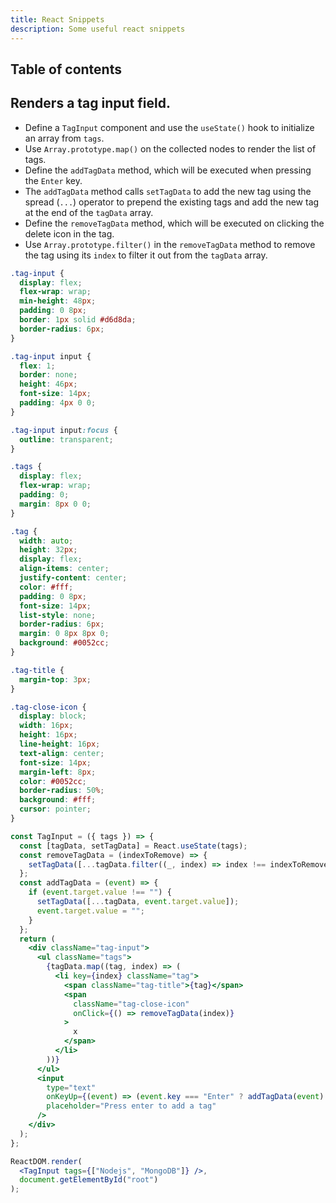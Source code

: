 ```yaml
---
title: React Snippets
description: Some useful react snippets
---
```


## Table of contents

## Renders a tag input field.

- Define a `TagInput` component and use the `useState()` hook to initialize an array from `tags`.
- Use `Array.prototype.map()` on the collected nodes to render the list of tags.
- Define the `addTagData` method, which will be executed when pressing the `Enter` key.
- The `addTagData` method calls `setTagData` to add the new tag using the spread (`...`) operator to prepend the existing tags and add the new tag at the end of the `tagData` array.
- Define the `removeTagData` method, which will be executed on clicking the delete icon in the tag.
- Use `Array.prototype.filter()` in the `removeTagData` method to remove the tag using its `index` to filter it out from the `tagData` array.

```css
.tag-input {
  display: flex;
  flex-wrap: wrap;
  min-height: 48px;
  padding: 0 8px;
  border: 1px solid #d6d8da;
  border-radius: 6px;
}

.tag-input input {
  flex: 1;
  border: none;
  height: 46px;
  font-size: 14px;
  padding: 4px 0 0;
}

.tag-input input:focus {
  outline: transparent;
}

.tags {
  display: flex;
  flex-wrap: wrap;
  padding: 0;
  margin: 8px 0 0;
}

.tag {
  width: auto;
  height: 32px;
  display: flex;
  align-items: center;
  justify-content: center;
  color: #fff;
  padding: 0 8px;
  font-size: 14px;
  list-style: none;
  border-radius: 6px;
  margin: 0 8px 8px 0;
  background: #0052cc;
}

.tag-title {
  margin-top: 3px;
}

.tag-close-icon {
  display: block;
  width: 16px;
  height: 16px;
  line-height: 16px;
  text-align: center;
  font-size: 14px;
  margin-left: 8px;
  color: #0052cc;
  border-radius: 50%;
  background: #fff;
  cursor: pointer;
}
```

```jsx
const TagInput = ({ tags }) => {
  const [tagData, setTagData] = React.useState(tags);
  const removeTagData = (indexToRemove) => {
    setTagData([...tagData.filter((_, index) => index !== indexToRemove)]);
  };
  const addTagData = (event) => {
    if (event.target.value !== "") {
      setTagData([...tagData, event.target.value]);
      event.target.value = "";
    }
  };
  return (
    <div className="tag-input">
      <ul className="tags">
        {tagData.map((tag, index) => (
          <li key={index} className="tag">
            <span className="tag-title">{tag}</span>
            <span
              className="tag-close-icon"
              onClick={() => removeTagData(index)}
            >
              x
            </span>
          </li>
        ))}
      </ul>
      <input
        type="text"
        onKeyUp={(event) => (event.key === "Enter" ? addTagData(event) : null)}
        placeholder="Press enter to add a tag"
      />
    </div>
  );
};
```

```jsx
ReactDOM.render(
  <TagInput tags={["Nodejs", "MongoDB"]} />,
  document.getElementById("root")
);
```
